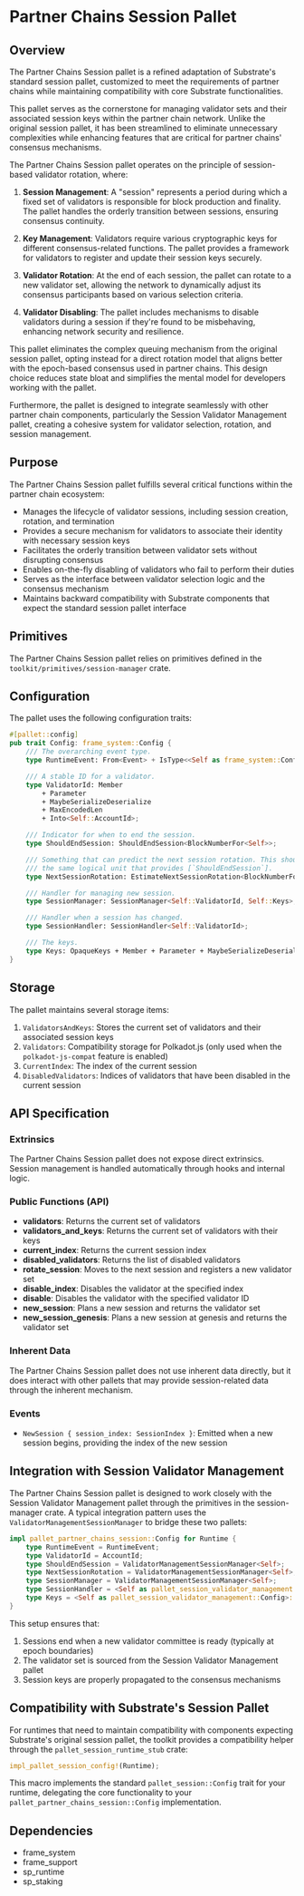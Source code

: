 # Partner Chains Session Pallet

## Overview

The Partner Chains Session pallet is a refined adaptation of Substrate's standard session pallet, customized to meet the requirements of partner chains while maintaining compatibility with core Substrate functionalities.

This pallet serves as the cornerstone for managing validator sets and their associated session keys within the partner chain network. Unlike the original session pallet, it has been streamlined to eliminate unnecessary complexities while enhancing features that are critical for partner chains' consensus mechanisms.

The Partner Chains Session pallet operates on the principle of session-based validator rotation, where:

1. **Session Management**: A "session" represents a period during which a fixed set of validators is responsible for block production and finality. The pallet handles the orderly transition between sessions, ensuring consensus continuity.

2. **Key Management**: Validators require various cryptographic keys for different consensus-related functions. The pallet provides a framework for validators to register and update their session keys securely.

3. **Validator Rotation**: At the end of each session, the pallet can rotate to a new validator set, allowing the network to dynamically adjust its consensus participants based on various selection criteria.

4. **Validator Disabling**: The pallet includes mechanisms to disable validators during a session if they're found to be misbehaving, enhancing network security and resilience.

This pallet eliminates the complex queuing mechanism from the original session pallet, opting instead for a direct rotation model that aligns better with the epoch-based consensus used in partner chains. This design choice reduces state bloat and simplifies the mental model for developers working with the pallet.

Furthermore, the pallet is designed to integrate seamlessly with other partner chain components, particularly the Session Validator Management pallet, creating a cohesive system for validator selection, rotation, and session management.

## Purpose

The Partner Chains Session pallet fulfills several critical functions within the partner chain ecosystem:

- Manages the lifecycle of validator sessions, including session creation, rotation, and termination
- Provides a secure mechanism for validators to associate their identity with necessary session keys
- Facilitates the orderly transition between validator sets without disrupting consensus
- Enables on-the-fly disabling of validators who fail to perform their duties
- Serves as the interface between validator selection logic and the consensus mechanism
- Maintains backward compatibility with Substrate components that expect the standard session pallet interface

## Primitives

The Partner Chains Session pallet relies on primitives defined in the `toolkit/primitives/session-manager` crate.

## Configuration

The pallet uses the following configuration traits:

```rust
#[pallet::config]
pub trait Config: frame_system::Config {
    /// The overarching event type.
    type RuntimeEvent: From<Event> + IsType<<Self as frame_system::Config>::RuntimeEvent>;

    /// A stable ID for a validator.
    type ValidatorId: Member
        + Parameter
        + MaybeSerializeDeserialize
        + MaxEncodedLen
        + Into<Self::AccountId>;

    /// Indicator for when to end the session.
    type ShouldEndSession: ShouldEndSession<BlockNumberFor<Self>>;

    /// Something that can predict the next session rotation. This should typically come from
    /// the same logical unit that provides [`ShouldEndSession`].
    type NextSessionRotation: EstimateNextSessionRotation<BlockNumberFor<Self>>;

    /// Handler for managing new session.
    type SessionManager: SessionManager<Self::ValidatorId, Self::Keys>;

    /// Handler when a session has changed.
    type SessionHandler: SessionHandler<Self::ValidatorId>;

    /// The keys.
    type Keys: OpaqueKeys + Member + Parameter + MaybeSerializeDeserialize;
}
```

## Storage

The pallet maintains several storage items:

1. `ValidatorsAndKeys`: Stores the current set of validators and their associated session keys
2. `Validators`: Compatibility storage for Polkadot.js (only used when the `polkadot-js-compat` feature is enabled)
3. `CurrentIndex`: The index of the current session
4. `DisabledValidators`: Indices of validators that have been disabled in the current session

## API Specification

### Extrinsics

The Partner Chains Session pallet does not expose direct extrinsics. Session management is handled automatically through hooks and internal logic.

### Public Functions (API)

- **validators**: Returns the current set of validators
- **validators_and_keys**: Returns the current set of validators with their keys
- **current_index**: Returns the current session index
- **disabled_validators**: Returns the list of disabled validators
- **rotate_session**: Moves to the next session and registers a new validator set
- **disable_index**: Disables the validator at the specified index
- **disable**: Disables the validator with the specified validator ID
- **new_session**: Plans a new session and returns the validator set
- **new_session_genesis**: Plans a new session at genesis and returns the validator set

### Inherent Data

The Partner Chains Session pallet does not use inherent data directly, but it does interact with other pallets that may provide session-related data through the inherent mechanism.

### Events

- `NewSession { session_index: SessionIndex }`: Emitted when a new session begins, providing the index of the new session

## Integration with Session Validator Management

The Partner Chains Session pallet is designed to work closely with the Session Validator Management pallet through the primitives in the session-manager crate. A typical integration pattern uses the `ValidatorManagementSessionManager` to bridge these two pallets:

```rust
impl pallet_partner_chains_session::Config for Runtime {
    type RuntimeEvent = RuntimeEvent;
    type ValidatorId = AccountId;
    type ShouldEndSession = ValidatorManagementSessionManager<Self>;
    type NextSessionRotation = ValidatorManagementSessionManager<Self>;
    type SessionManager = ValidatorManagementSessionManager<Self>;
    type SessionHandler = <Self as pallet_session_validator_management::Config>::SessionHandler;
    type Keys = <Self as pallet_session_validator_management::Config>::AuthorityKeys;
}
```

This setup ensures that:
1. Sessions end when a new validator committee is ready (typically at epoch boundaries)
2. The validator set is sourced from the Session Validator Management pallet
3. Session keys are properly propagated to the consensus mechanisms

## Compatibility with Substrate's Session Pallet

For runtimes that need to maintain compatibility with components expecting Substrate's original session pallet, the toolkit provides a compatibility helper through the `pallet_session_runtime_stub` crate:

```rust
impl_pallet_session_config!(Runtime);
```

This macro implements the standard `pallet_session::Config` trait for your runtime, delegating the core functionality to your `pallet_partner_chains_session::Config` implementation.

## Dependencies

- frame_system
- frame_support
- sp_runtime
- sp_staking